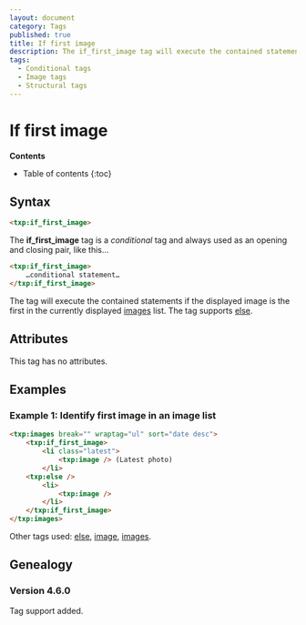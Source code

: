 ```yaml
---
layout: document
category: Tags
published: true
title: If first image
description: The if_first_image tag will execute the contained statements if the displayed image is the first in the currently displayed images list.
tags:
  - Conditional tags
  - Image tags
  - Structural tags
---
```


# If first image

**Contents**

* Table of contents
{:toc}

## Syntax

~~~ html
<txp:if_first_image>
~~~

The **if_first_image** tag is a *conditional* tag and always used as an opening and closing pair, like this…

~~~ html
<txp:if_first_image>
    …conditional statement…
</txp:if_first_image>
~~~

The tag will execute the contained statements if the displayed image is the first in the currently displayed [images](/tags/images) list. The tag supports [else](/tags/else).

## Attributes

This tag has no attributes.

## Examples

### Example 1: Identify first image in an image list

~~~ html
<txp:images break="" wraptag="ul" sort="date desc">
    <txp:if_first_image>
        <li class="latest">
            <txp:image /> (Latest photo)
        </li>
    <txp:else />
        <li>
            <txp:image />
        </li>
    </txp:if_first_image>
</txp:images>
~~~

Other tags used: [else](/tags/else), [image](/tags/image), [images](/tags/images).

## Genealogy

### Version 4.6.0

Tag support added.
